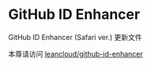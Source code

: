 # GitHub ID Enhancer
GitHub ID Enhancer (Safari ver.) 更新文件

本尊请访问 [leancloud/github-id-enhancer](https://github.com/leancloud/github-id-enhancer)
